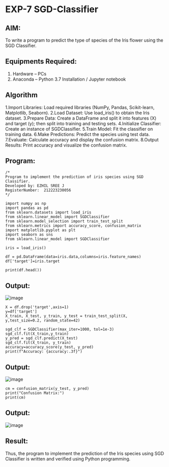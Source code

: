 # EXP-7 SGD-Classifier
## AIM:
To write a program to predict the type of species of the Iris flower using the SGD Classifier.

## Equipments Required:
1. Hardware – PCs
2. Anaconda – Python 3.7 Installation / Jupyter notebook

## Algorithm

1.Import Libraries: Load required libraries (NumPy, Pandas, Scikit-learn, Matplotlib, Seaborn).
2.Load Dataset: Use load_iris() to obtain the Iris dataset.
3.Prepare Data: Create a DataFrame and split it into features (X) and target (y); then split into training and testing sets.
4.Initialize Classifier: Create an instance of SGDClassifier.
5.Train Model: Fit the classifier on training data.
6.Make Predictions: Predict the species using test data.
7.Evaluate: Calculate accuracy and display the confusion matrix.
8.Output Results: Print accuracy and visualize the confusion matrix.

## Program:
```
/*
Program to implement the prediction of iris species using SGD Classifier.
Developed by: EZHIL SREE J
RegisterNumber:  212223230056
*/
```
```
import numpy as np
import pandas as pd
from sklearn.datasets import load_iris
from sklearn.linear_model import SGDClassifier
from sklearn.model_selection import train_test_split
from sklearn.metrics import accuracy_score, confusion_matrix
import matplotlib.pyplot as plt
import seaborn as sns
from sklearn.linear_model import SGDClassifier
```
```
iris = load_iris()
```
```
df = pd.DataFrame(data=iris.data,columns=iris.feature_names)
df['target']=iris.target
```
```
print(df.head())
```
## Output:
![image](https://github.com/user-attachments/assets/71a66a3e-154b-49b5-803b-4aed0f733e74)


```
X = df.drop('target',axis=1)
y=df['target']
X_train, X_test, y_train, y_test = train_test_split(X, y,test_size=0.2, random_state=42)
```
```
sgd_clf = SGDClassifier(max_iter=1000, tol=1e-3)
sgd_clf.fit(X_train,y_train)
y_pred = sgd_clf.predict(X_test)
sgd_clf.fit(X_train, y_train)
accuracy=accuracy_score(y_test, y_pred)
print(f"Accuracy: {accuracy:.3f}")
```
## Output:
![image](https://github.com/user-attachments/assets/c0b98cba-1bbe-40f9-b55d-aea197a3230d)

```
cm = confusion_matrix(y_test, y_pred) 
print("Confusion Matrix:")
print(cm)
```
## Output:
![image](https://github.com/user-attachments/assets/827c4843-afa6-48f2-a12b-f0614c5a8c79)



## Result:
Thus, the program to implement the prediction of the Iris species using SGD Classifier is written and verified using Python programming.
